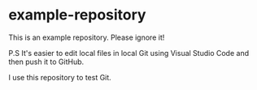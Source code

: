# example-repository
This is an example repository. Please ignore it!
<!--- Hello world! -->
P.S It's easier to edit local files in local Git using Visual Studio Code and then push it to GitHub.

I use this repository to test Git.